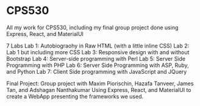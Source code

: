 # CPS530
All my work for CPS530, including my final group project done using Express, React, and MaterialUI

7 Labs
Lab 1: Autobiograohy in Raw HTML (with a little inline CSS)
Lab 2: Lab 1 but including more CSS
Lab 3: Responsive design with and without Bootstrap
Lab 4: Server-side programming with Perl
Lab 5: Server Side Programming with PHP
Lab 6: Server Side Programming with ASP, Ruby, and Python
Lab 7: Client Side programming with JavaScript and JQuery

Final Project: Group project with Maxim Piorischin, Hazafa Tanveer, James Tan, and Adshagan Nanthakumar
Using Express, React, and MaterialUI to create a WebApp presenting the frameworks we used.
